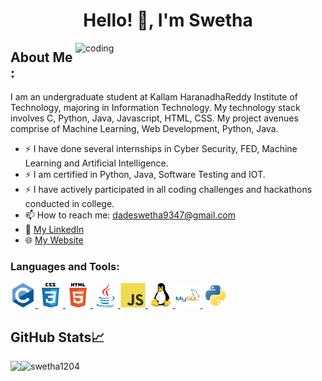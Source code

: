 <h1 align="center">Hello! 👋, I'm Swetha</h1>
<img align="right" alt="coding" width="400" src="https://i.pinimg.com/originals/e7/26/c7/e726c74ac081eed50feee1433d12c998.gif">

## About Me :

I am an undergraduate student at Kallam HaranadhaReddy Institute of Technology, majoring in Information Technology. My technology stack involves C, Python, Java, Javascript, HTML, CSS. My project avenues comprise of Machine Learning, Web Development, Python, Java.

 - :zap: I have done several internships in Cyber Security, FED, Machine Learning and Artificial Intelligence.  
 - :zap: I am certified in Python, Java, Software Testing and IOT.
 - :zap: I have actively participated in all coding challenges and hackathons conducted in college.  
 - 📫 How to reach me: dadeswetha9347@gmail.com  
 - 📝 [My LinkedIn](https://www.linkedin.com/in/dade-swetha-0634a9248/) 
 - 🌐 [My Website](https://swetha1204.github.io/Portfolio-site/)

<h3 align="left">Languages and Tools:</h3>
<p align="left"> 
  <a href="https://www.cprogramming.com/" target="_blank" rel="noreferrer"> 
    <img src="https://raw.githubusercontent.com/devicons/devicon/master/icons/c/c-original.svg" alt="c" width="40" height="40"/> 
  </a> 
  <a href="https://www.w3schools.com/css/" target="_blank" rel="noreferrer"> 
    <img src="https://raw.githubusercontent.com/devicons/devicon/master/icons/css3/css3-original-wordmark.svg" alt="css3" width="40" height="40"/> 
  </a> 
  <a href="https://www.w3.org/html/" target="_blank" rel="noreferrer"> 
    <img src="https://raw.githubusercontent.com/devicons/devicon/master/icons/html5/html5-original-wordmark.svg" alt="html5" width="40" height="40"/> 
  </a> 
  <a href="https://www.java.com" target="_blank" rel="noreferrer"> 
    <img src="https://raw.githubusercontent.com/devicons/devicon/master/icons/java/java-original.svg" alt="java" width="40" height="40"/> 
  </a> 
  <a href="https://developer.mozilla.org/en-US/docs/Web/JavaScript" target="_blank" rel="noreferrer"> 
    <img src="https://raw.githubusercontent.com/devicons/devicon/master/icons/javascript/javascript-original.svg" alt="javascript" width="40" height="40"/> 
  </a> 
  <a href="https://www.linux.org/" target="_blank" rel="noreferrer"> 
    <img src="https://raw.githubusercontent.com/devicons/devicon/master/icons/linux/linux-original.svg" alt="linux" width="40" height="40"/> 
  </a> 
  <a href="https://www.mysql.com/" target="_blank" rel="noreferrer"> 
    <img src="https://raw.githubusercontent.com/devicons/devicon/master/icons/mysql/mysql-original-wordmark.svg" alt="mysql" width="40" height="40"/> 
  </a> 
  <a href="https://www.python.org" target="_blank" rel="noreferrer"> 
    <img src="https://raw.githubusercontent.com/devicons/devicon/master/icons/python/python-original.svg" alt="python" width="40" height="40"/> 
  </a> 
</p>

## GitHub Stats&#x1f4c8; 
<p align = "center">
  <img align="left" src="https://github-readme-stats.vercel.app/api?username=swetha1204&show_icons=true&theme=tokyonight&line_height=27">
  <img align="left" src="https://github-readme-stats.vercel.app/api/top-langs?username=swetha1204&show_icons=true&theme=tokyonight&locale=en&layout=compact" alt="swetha1204">
</p>
